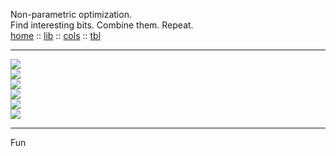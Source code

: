 Non-parametric optimization.<br>
Find interesting bits. Combine them. Repeat.<br>
[home](http://menzies.us/bnbab2)         :: [lib](http://menzies.us/bnbad2/lib.html) ::
[cols](http://menzies.us/bnbad2/tab.html) :: [tbl](http://menzies.us/bnbad2/grow.html)<br>
<hr>
<a href="https://zenodo.org/badge/latestdoi/326061406"><img src="https://zenodo.org/badge/326061406.svg"></a><br><img
src="https://img.shields.io/badge/platform-osx%20,%20linux-orange"><br><img
src="https://img.shields.io/badge/language-python3,bash-blue"><br><img
src="https://img.shields.io/badge/purpose-ai%20,%20se-blueviolet"><br><a
href="https://travis-ci.com/timm/bnbad2"><img src="https://travis-ci.com/timm/bnbad2.svg?branch=main"></a><br><img
src="https://img.shields.io/badge/license-mit-lightgrey"><hr>

Fun


